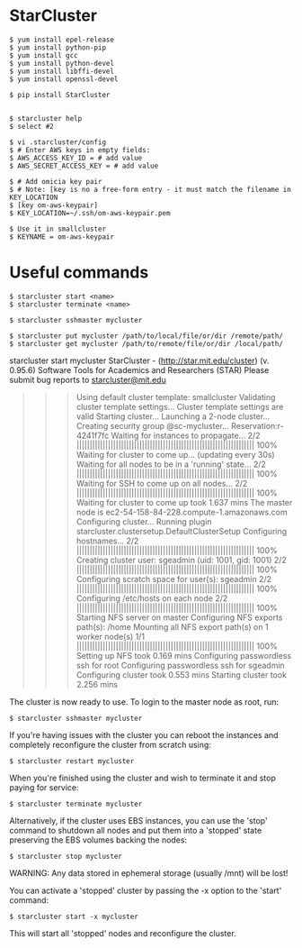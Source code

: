 # StarCluster

    $ yum install epel-release
    $ yum install python-pip
    $ yum install gcc
    $ yum install python-devel
    $ yum install libffi-devel
    $ yum install openssl-devel

    $ pip install StarCluster


    $ starcluster help
    $ select #2

    $ vi .starcluster/config
    $ # Enter AWS keys in empty fields:
    $ AWS_ACCESS_KEY_ID = # add value
    $ AWS_SECRET_ACCESS_KEY = # add value

    $ # Add omicia key pair
    $ # Note: [key is no a free-form entry - it must match the filename in KEY_LOCATION
    $ [key om-aws-keypair]
    $ KEY_LOCATION=~/.ssh/om-aws-keypair.pem

    $ Use it in smallcluster
    $ KEYNAME = om-aws-keypair

# Useful commands

    $ starcluster start <name>
    $ starcluster terminate <name>

    $ starcluster sshmaster mycluster

    $ starcluster put mycluster /path/to/local/file/or/dir /remote/path/
    $ starcluster get mycluster /path/to/remote/file/or/dir /local/path/



starcluster start mycluster
StarCluster - (http://star.mit.edu/cluster) (v. 0.95.6)
Software Tools for Academics and Researchers (STAR)
Please submit bug reports to starcluster@mit.edu

>>> Using default cluster template: smallcluster
>>> Validating cluster template settings...
>>> Cluster template settings are valid
>>> Starting cluster...
>>> Launching a 2-node cluster...
>>> Creating security group @sc-mycluster...
Reservation:r-4241f7fc
>>> Waiting for instances to propagate...
2/2 |||||||||||||||||||||||||||||||||||||||||||||||||||||||||||||||||||| 100%  
>>> Waiting for cluster to come up... (updating every 30s)
>>> Waiting for all nodes to be in a 'running' state...
2/2 |||||||||||||||||||||||||||||||||||||||||||||||||||||||||||||||||||| 100%  
>>> Waiting for SSH to come up on all nodes...
2/2 |||||||||||||||||||||||||||||||||||||||||||||||||||||||||||||||||||| 100%  
>>> Waiting for cluster to come up took 1.637 mins
>>> The master node is ec2-54-158-84-228.compute-1.amazonaws.com
>>> Configuring cluster...
>>> Running plugin starcluster.clustersetup.DefaultClusterSetup
>>> Configuring hostnames...
2/2 |||||||||||||||||||||||||||||||||||||||||||||||||||||||||||||||||||| 100%  
>>> Creating cluster user: sgeadmin (uid: 1001, gid: 1001)
2/2 |||||||||||||||||||||||||||||||||||||||||||||||||||||||||||||||||||| 100%  
>>> Configuring scratch space for user(s): sgeadmin
2/2 |||||||||||||||||||||||||||||||||||||||||||||||||||||||||||||||||||| 100%  
>>> Configuring /etc/hosts on each node
2/2 |||||||||||||||||||||||||||||||||||||||||||||||||||||||||||||||||||| 100%  
>>> Starting NFS server on master
>>> Configuring NFS exports path(s):
/home
>>> Mounting all NFS export path(s) on 1 worker node(s)
1/1 |||||||||||||||||||||||||||||||||||||||||||||||||||||||||||||||||||| 100%  
>>> Setting up NFS took 0.169 mins
>>> Configuring passwordless ssh for root
>>> Configuring passwordless ssh for sgeadmin
>>> Configuring cluster took 0.553 mins
>>> Starting cluster took 2.256 mins

The cluster is now ready to use. To login to the master node
as root, run:

    $ starcluster sshmaster mycluster

If you're having issues with the cluster you can reboot the
instances and completely reconfigure the cluster from
scratch using:

    $ starcluster restart mycluster

When you're finished using the cluster and wish to terminate
it and stop paying for service:

    $ starcluster terminate mycluster

Alternatively, if the cluster uses EBS instances, you can
use the 'stop' command to shutdown all nodes and put them
into a 'stopped' state preserving the EBS volumes backing
the nodes:

    $ starcluster stop mycluster

WARNING: Any data stored in ephemeral storage (usually /mnt)
will be lost!

You can activate a 'stopped' cluster by passing the -x
option to the 'start' command:

    $ starcluster start -x mycluster

This will start all 'stopped' nodes and reconfigure the
cluster.
